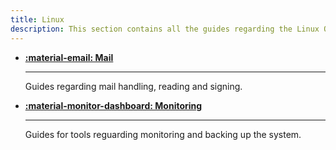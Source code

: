 ```yaml
---
title: Linux
description: This section contains all the guides regarding the Linux OS. This is the bulk of my documentation. 
---
```


<div class="grid cards" markdown>

-   **[:material-email: Mail](mail/index.md)**

    ---

    Guides regarding mail handling, reading and signing.

-   **[:material-monitor-dashboard: Monitoring](monitoring/index.md)**

    ---

    Guides for tools reguarding monitoring and backing up the system.
    
</div>
